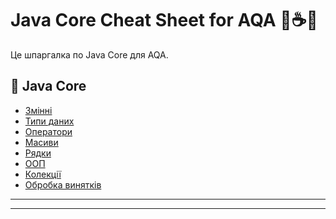 # Java Core Cheat Sheet for AQA 📘☕🧠

Це шпаргалка по Java Core для AQA.

## 🔹 Java Core

- [Змінні](.idea/JavaCore/Variables.md)
- [Типи даних](.idea/JavaCore/DataTypes.md)
- [Оператори](.idea/JavaCore/Operators.md)
- [Масиви](.idea/JavaCore/Arrays.md)
- [Рядки](.idea/JavaCore/Strings.md)
- [ООП](.idea/JavaCore/OOP.md)
- [Колекції](.idea/JavaCore/Collections.md)
- [Обробка винятків](.idea/JavaCore/Exceptions.md)

---

<!-- 🔹 Теми для майбутнього -->
<!--
- [Файли та потоки](JavaCore/FileIO.md)
- [Дата та час](JavaCore/DateTime.md)
- [Потоки та лямбди](JavaCore/Streams.md, JavaCore/Lambda.md)
- [Многопоточність](JavaCore/Multithreading.md)
- [Корисні фрагменти](JavaCore/UsefulSnippets.md)
-->

---
